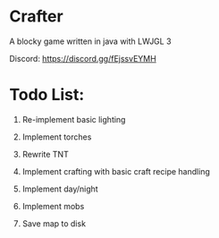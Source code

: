 # Crafter

A blocky game written in java with LWJGL 3

Discord: https://discord.gg/fEjssvEYMH

# Todo List:

1. Re-implement basic lighting

2. Implement torches

3. Rewrite TNT

4. Implement crafting with basic craft recipe handling

5. Implement day/night

6. Implement mobs

7. Save map to disk

